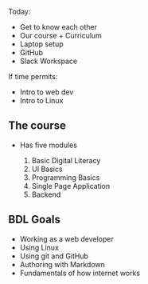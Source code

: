 Today:
- Get to know each other
- Our course + Curriculum
- Laptop setup
- GitHub
- Slack Workspace

If time permits:
- Intro to web dev
- Intro to Linux


## The course
- Has five modules

  1. Basic Digital Literacy
  2. UI Basics
  3. Programming Basics
  4. Single Page Application
  5. Backend

## BDL Goals
- Working as a web developer 
- Using Linux
- Using git and GitHub
- Authoring with Markdown
- Fundamentals of how internet works